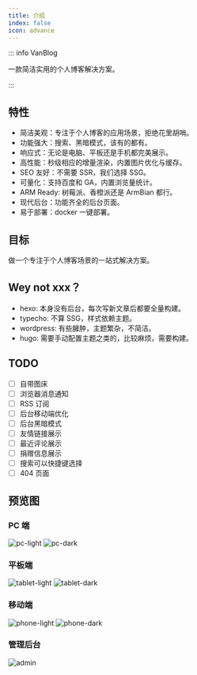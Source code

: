 ```yaml
---
title: 介绍
index: false
icon: advance
---
```


::: info VanBlog

一款简洁实用的个人博客解决方案。

:::

<!-- more -->

## 特性

- 简洁美观：专注于个人博客的应用场景，拒绝花里胡哨。
- 功能强大：搜索、黑暗模式，该有的都有。
- 响应式：无论是电脑、平板还是手机都完美展示。
- 高性能：秒级相应的增量渲染，内置图片优化与缓存。
- SEO 友好：不需要 SSR，我们选择 SSG。
- 可量化：支持百度和 GA，内置浏览量统计。
- ARM Ready: 树莓派、香橙派还是 ArmBian 都行。
- 现代后台：功能齐全的后台页面。
- 易于部署：docker 一键部署。

## 目标

做一个专注于个人博客场景的一站式解决方案。

## Wey not xxx？

- hexo: 本身没有后台，每次写新文章后都要全量构建。
- typecho: 不算 SSG，样式依赖主题。
- wordpress: 有些臃肿，主题繁杂，不简洁。
- hugo: 需要手动配置主题之类的，比较麻烦，需要构建。

## TODO

- [ ] 自带图床
- [ ] 浏览器消息通知
- [ ] RSS 订阅
- [ ] 后台移动端优化
- [ ] 后台黑暗模式
- [ ] 友情链接展示
- [ ] 最近评论展示
- [ ] 捐赠信息展示
- [ ] 搜索可以快捷键选择
- [ ] 404 页面

## 预览图

### PC 端

![pc-light](./assets/desktop-light.png)
![pc-dark](./assets/desktop-dark.png)

### 平板端

![tablet-light](./assets/tablet-light.png)
![tablet-dark](./assets/tablet-dark.png)

### 移动端

![phone-light](./assets/phone-light.png)
![phone-dark](./assets/phone-dark.png)

### 管理后台

![admin](./assets/admin.png)
